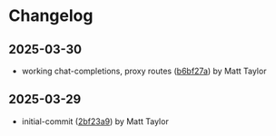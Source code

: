 # Changelog


## 2025-03-30
- working chat-completions, proxy routes ([b6bf27a](https://github.com/mjt-services/api-service-2025/commit/b6bf27a573d2737afd772a0aa9b48d03f911aff3)) by Matt Taylor

## 2025-03-29
- initial-commit ([2bf23a9](https://github.com/mjt-services/api-service-2025/commit/2bf23a905b8b1db17bdf26d884fbd075e41df210)) by Matt Taylor
